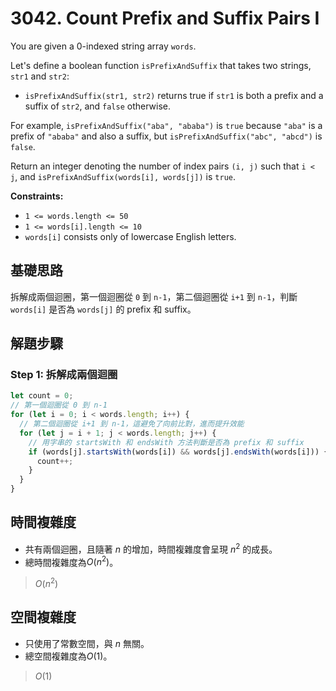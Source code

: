 # 3042. Count Prefix and Suffix Pairs I

You are given a 0-indexed string array `words`.

Let's define a boolean function `isPrefixAndSuffix` that takes two strings, `str1` and `str2`:

- `isPrefixAndSuffix(str1, str2)` returns true if `str1` is both a prefix and a suffix of `str2`, and `false` otherwise.

For example, `isPrefixAndSuffix("aba", "ababa")` is `true` because `"aba"` is a prefix of `"ababa"` and also a suffix, 
but `isPrefixAndSuffix("abc", "abcd")` is `false`.

Return an integer denoting the number of index pairs `(i, j)` such that `i < j`, 
and `isPrefixAndSuffix(words[i], words[j])` is `true`.

**Constraints:**

- `1 <= words.length <= 50`
- `1 <= words[i].length <= 10`
- `words[i]` consists only of lowercase English letters.

## 基礎思路

拆解成兩個迴圈，第一個迴圈從 `0` 到 `n-1`，第二個迴圈從 `i+1` 到 `n-1`，判斷 `words[i]` 是否為 `words[j]` 的 prefix 和 suffix。

## 解題步驟

### Step 1: 拆解成兩個迴圈

```typescript
let count = 0;
// 第一個迴圈從 0 到 n-1
for (let i = 0; i < words.length; i++) {
  // 第二個迴圈從 i+1 到 n-1，這避免了向前比對，進而提升效能
  for (let j = i + 1; j < words.length; j++) {
    // 用字串的 startsWith 和 endsWith 方法判斷是否為 prefix 和 suffix
    if (words[j].startsWith(words[i]) && words[j].endsWith(words[i])) {
      count++;
    }
  }
}
```

## 時間複雜度

- 共有兩個迴圈，且隨著 $n$ 的增加，時間複雜度會呈現 $n^2$ 的成長。
- 總時間複雜度為$O(n^2)$。

> $O(n^2)$

## 空間複雜度

- 只使用了常數空間，與 $n$ 無關。
- 總空間複雜度為$O(1)$。

> $O(1)$
